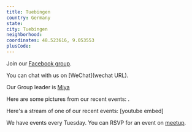 ```yaml
---
title: Tuebingen
country: Germany
state: 
city: Tuebingen
neighborhood: 
coordinates: 48.523616, 9.053553
plusCode:
---
```

Join our [Facebook group](https://www.facebook.com/groups/freecodecamp.Tuebingen).

You can chat with us on [WeChat](wechat URL).

Our Group leader is [Miya](freecodecamp.org/miya)

Here are some pictures from our recent events:
![]().

Here's a stream of one of our recent events:
[youtube embed]

We have events every Tuesday. You can RSVP for an event on [meetup](meetupurl).
